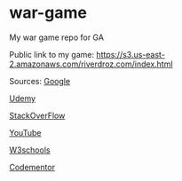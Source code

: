 # war-game
My war game repo for GA

Public link to my game: 
https://s3.us-east-2.amazonaws.com/riverdroz.com/index.html

Sources: 
[Google](https://www.google.com)

[Udemy](www.Udemy.com)

[StackOverFlow](www.stackoverflow.com)

[YouTube](www.youtube.com)

[W3schools](www.w3schools.com)

[Codementor](www.codementor.com)

